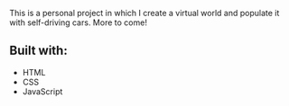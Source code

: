 This is a personal project in which I create a virtual world and populate it with self-driving cars.
More to come!

## Built with:
- HTML
- CSS
- JavaScript
